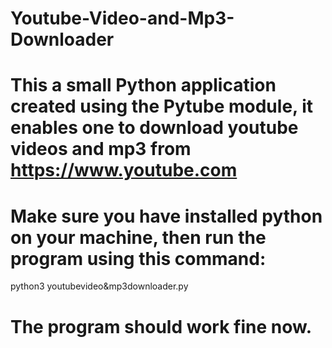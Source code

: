 # Youtube-Video-and-Mp3-Downloader

# This a small Python application created using the Pytube module, it enables one to download youtube videos and mp3 from https://www.youtube.com 

# Make sure you have installed python on your machine, then run the program using this command:
  python3 youtubevideo&mp3downloader.py
  
# The program should work fine now.
